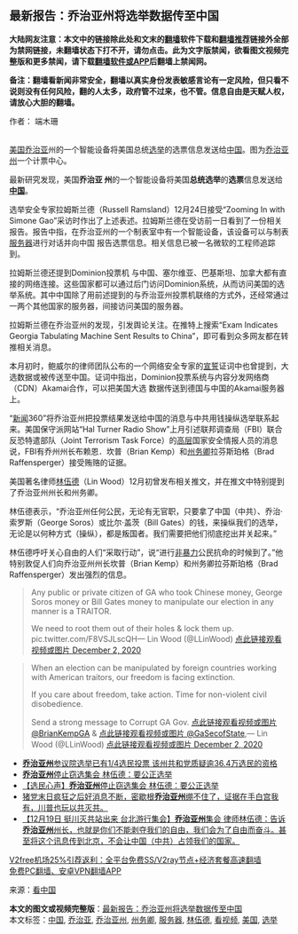  <h2>最新报告：乔治亚州将选举数据传至中国</h2> <p class="notice"><b>大陆网友注意：本文中的链接除此处和文末的<a href="https://github.com/bannedbook/fanqiang" >翻墙</a>软件下载和<a href="https://github.com/killgcd/justmysocks/blob/master/README.md">翻墙推荐</a>链接外全部为禁网链接，未翻墙状态下打不开，请勿点击。此为文字版禁闻，欲看图文视频完整版和更多禁闻，请下载<a href="https://github.com/bannedbook/fanqiang">翻墙软件或APP</a>后翻墙上禁闻网。</p><p>备注：翻墙看新闻非常安全，翻墙以真实身份发表敏感言论有一定风险，但只看不说则没有任何风险，翻的人太多，政府管不过来，也不管。信息自由是天赋人权，请放心大胆的翻墙。</b></p>  <div class="entry"> <p>作者：  端木珊</p> <p><br /><a href="https://www.bannedbook.org/bnews/tag/%e7%be%8e%e5%9b%bd/" class="st_tag internal_tag" rel="tag" title="标签 美国 下的日志">美国</a><a href="https://www.bannedbook.org/bnews/tag/%E4%B9%94%E6%B2%BB%E4%BA%9A/" class="st_tag internal_tag" rel="tag" title="标签 乔治亚 下的日志">乔治亚</a>州的一个智能设备将美国总统<a href="https://www.bannedbook.org/bnews/tag/%e9%80%89%e4%b8%be/" class="st_tag internal_tag" rel="tag" title="标签 选举 下的日志">选举</a>的选票信息发送给<a href="https://www.bannedbook.org/bnews/tag/%E4%B8%AD%E5%9B%BD/" class="st_tag internal_tag" rel="tag" title="标签 中国 下的日志">中国</a>。图为<a href="https://www.bannedbook.org/bnews/tag/%e4%b9%94%e6%b2%bb%e4%ba%9a%e5%b7%9e/" class="st_tag internal_tag" rel="tag" title="标签 乔治亚州 下的日志">乔治亚州</a>一个计票中心。</p> <p>最新研究发现，美国<strong>乔治亚 州</strong>的一个智能设备将美国<strong>总统选举</strong>的<strong>选票</strong>信息发送给<strong><span class='wp_keywordlink_affiliate'><a href="https://www.bannedbook.org/" title="中国" target="_blank">中国</a></span></strong>。</p> <p>选举安全专家拉姆斯兰德（Russell Ramsland）12月24日接受“Zooming In with Simone Gao”采访时作出了上述表述。拉姆斯兰德在受访前一日看到了一份相关报告。报告中指，在乔治亚州的一个制表室中有一个智能设备，该设备可以与制表<a href="https://www.bannedbook.org/bnews/tag/%E6%9C%8D%E5%8A%A1%E5%99%A8/" class="st_tag internal_tag" rel="tag" title="标签 服务器 下的日志">服务器</a>进行对话并向中国 报告选票信息。相关信息已被一名微软的工程师追踪到。</p>  <p>拉姆斯兰德还提到Dominion投票机 与中国、塞尔维亚、巴基斯坦、加拿大都有直接的网络连接。这些国家都可以通过后门访问Dominion系统，从而访问美国的选举系统。其中中国除了用前述提到的与乔治亚州投票机联络的方式外，还经常通过一两个其他国家的服务器，间接访问美国的服务器。</p> <p></p> <p></p> <p>拉姆斯兰德在乔治亚州的发现，引发舆论关注。在推特上搜索“Exam Indicates Georgia Tabulating Machine Sent Results to China”，即可看到众多网友都在转推相关消息。</p>  <p>本月初时，鲍威尔的律师团队公布的一个网络安全专家的<span class='wp_keywordlink'><a href="https://www.bannedbook.org/forum5/topic17.html" title="宣誓与预言" target="_blank">宣誓</a></span>证词中也曾提到，大选数据或被传送至中国。证词中指出，Dominion投票系统与内容分发网络商（CDN）Akamai合作，可以把美国大选 数据传送到德国与中国的Akamai服务器上。</p> <p>“<span class='wp_keywordlink_affiliate'><a href="https://www.bannedbook.org/" title="新闻">新闻</a></span>360”将乔治亚州把投票结果发送给中国的消息与中共用钱操纵选举联系起来。美国保守派网站“Hal Turner Radio Show”上月引述联邦调查局（FBI）联合反恐特遣部队（Joint Terrorism Task Force）的<span class='wp_keywordlink_affiliate'><a href="https://www.bannedbook.org/bnews/ccpdope/" title="中共高层内幕" target="_blank">高层</a></span>国家安全情报人员的消息说，FBI有乔州州长布赖恩．坎普（Brian Kemp）和<a href="https://www.bannedbook.org/bnews/tag/%E5%B7%9E%E5%8A%A1%E5%8D%BF/" class="st_tag internal_tag" rel="tag" title="标签 州务卿 下的日志">州务卿</a>拉芬斯珀格（Brad Raffensperger）接受贿赂的证据。</p> <p>美国著名律师<a href="https://www.bannedbook.org/bnews/tag/%e6%9e%97%e4%bc%8d%e5%be%b7/" class="st_tag internal_tag" rel="tag" title="标签 林伍德 下的日志">林伍德</a>（Lin Wood）12月初曾发布相关推文，并在推文中特别提到了乔治亚州州长和州务卿。</p> <p>林伍德表示，“乔治亚州任何公民，无论有无官职，只要拿了中国（中共）、乔治‧索罗斯（George Soros）或比尔‧盖茨（Bill Gates）的钱，来操纵我们的选举，无论是以何种方式（操纵），都是叛国者。我们需要把他们彻底挖出并关起来。”</p>  <p>林伍德呼吁关心自由的人们“采取行动”，说“进行<span class='wp_keywordlink'><a href="https://www.bannedbook.org/forum2/topic6313.html" title="《非暴力不合作运动丛书》" target="_blank">非暴力</a></span>公民抗命的时候到了。”他特别敦促人们向乔治亚州州长坎普（Brian Kemp）和州务卿拉芬斯珀格（Brad Raffensperger）发出强烈的信息。</p> <blockquote><p>Any public or private citizen of GA who took Chinese money, George Soros money or Bill Gates money to manipulate our election in any manner is a TRAITOR.</p> <p>We need to root them out of their holes &amp; lock them up. pic.twitter.com/F8VSJLscQH— Lin Wood (@LLinWood) <a href="https://twitter.com/LLinWood/status/1334002152763756545?ref_src=twsrc%5Etfw">点此链接观看视频或图片 December 2, 2020</a></p></blockquote> <blockquote><p>When an election can be manipulated by foreign countries working with American traitors, our freedom is facing extinction.</p>  <p>If you care about freedom, take action. Time for non-violent civil disobedience.</p> <p>Send a strong message to Corrupt GA Gov. <a href="https://twitter.com/BrianKempGA?ref_src=twsrc%5Etfw">点此链接观看视频或图片 @BrianKempGA</a> &amp; <a href="https://twitter.com/GaSecofState?ref_src=twsrc%5Etfw">点此链接观看视频或图片 @GaSecofState</a>,— Lin Wood (@LLinWood) <a href="https://twitter.com/LLinWood/status/1334001499723210754?ref_src=twsrc%5Etfw">点此链接观看视频或图片 December 2, 2020</a></p></blockquote> <ul class='op-related-articles' title='相关阅读'> <li><a href='https://www.bannedbook.org/bnews/cnnews/20201225/1454677.html' target='_blank'><b>乔治亚州</b>参议院选举已有1/4选民投票 该州共和党质疑逾36.4万选民的资格</a></li> <li><a href='https://www.bannedbook.org/bnews/bannedvideo/20201222/1452834.html' target='_blank'><b>乔治亚州</b>停止窃选集会 林伍德：要公正选举</a></li> <li><a href='https://www.bannedbook.org/bnews/bannedvideo/20201222/1452413.html' target='_blank'>【选民心声】<b>乔治亚州</b>停止窃选集会 林伍德：要公正选举</a></li> <li><a href='https://www.bannedbook.org/bnews/bannedvideo/20201220/1451297.html' target='_blank'>猪党末日疯狂之后好消息不断，密歇根<b>乔治亚州</b>绷不住了，证据在手白宫我有，川普也玩以共灭共。</a></li> <li><a href='https://www.bannedbook.org/bnews/bannedvideo/20201219/1450994.html' target='_blank'>【12月19日 挺川灭共站出来 台北游行集会】<b>乔治亚州</b>集会 律师林伍德：告诉<b>乔治亚州</b>州长，也就是你们不能剥夺我们的自由，我们会为了自由而奋斗。甚至将这个讯息传到北京，不会让中国（中共）占领我们的国家。</a></li> </ul> <p class="texttj"> <a href="https://github.com/bannedbook/fanqiang/wiki/V2ray%E6%9C%BA%E5%9C%BA" target="_blank">V2free机场25%引荐返利：全平台免费SS/V2ray节点+经济套餐高速翻墙</a><br/> <a href="https://github.com/bannedbook/fanqiang/wiki/%E7%A6%81%E9%97%BB%E7%BD%91%E5%AE%89%E5%8D%93%E7%BF%BB%E5%A2%99%E6%96%B0%E9%97%BBAPP" target="_blank">免费PC翻墙、安卓VPN翻墙APP</a></p><p> 来源：<span class='wp_keywordlink_affiliate'><a href="https://www.secretchina.com/" title="看中国" target="_blank">看中国</a></span> </p><a name='sharetosocial'></a>       <div><b>本文的图文或视频完整版</b>：<a href='https://www.bannedbook.org/bnews/topimagenews/20201227/1455720.html'>最新报告：乔治亚州将选举数据传至中国</a></div>  </div><!--END ENTRY--> <div class="postfooter"> <div>本文标签：<a href="https://www.bannedbook.org/bnews/tag/%E4%B8%AD%E5%9B%BD/" rel="tag">中国</a>, <a href="https://www.bannedbook.org/bnews/tag/%E4%B9%94%E6%B2%BB%E4%BA%9A/" rel="tag">乔治亚</a>, <a href="https://www.bannedbook.org/bnews/tag/%e4%b9%94%e6%b2%bb%e4%ba%9a%e5%b7%9e/" rel="tag">乔治亚州</a>, <a href="https://www.bannedbook.org/bnews/tag/%E5%B7%9E%E5%8A%A1%E5%8D%BF/" rel="tag">州务卿</a>, <a href="https://www.bannedbook.org/bnews/tag/%E6%9C%8D%E5%8A%A1%E5%99%A8/" rel="tag">服务器</a>, <a href="https://www.bannedbook.org/bnews/tag/%e6%9e%97%e4%bc%8d%e5%be%b7/" rel="tag">林伍德</a>, <a href="https://www.bannedbook.org/bnews/tag/%E7%9C%8B%E8%A7%86%E9%A2%91/" rel="tag">看视频</a>, <a href="https://www.bannedbook.org/bnews/tag/%e7%be%8e%e5%9b%bd/" rel="tag">美国</a>, <a href="https://www.bannedbook.org/bnews/tag/%e9%80%89%e4%b8%be/" rel="tag">选举</a></div>  </div><!--END POSTFOOTER--> 